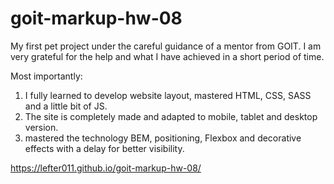 # goit-markup-hw-08

My first pet project under the careful guidance of a mentor from GOIT. I am very grateful for the help and what I have achieved in a short period of time.

Most importantly:
1. I fully learned to develop website layout, mastered HTML, CSS, SASS and a little bit of JS.
2. The site is completely made and adapted to mobile, tablet and desktop version.
3. mastered the technology BEM, positioning, Flexbox and decorative effects with a delay for better visibility.

https://lefter011.github.io/goit-markup-hw-08/
